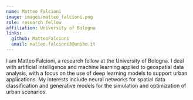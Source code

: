 ```yaml
---
name: Matteo Falcioni
image: images/matteo_falcioni.png
role: research fellow
affiliation: University of Bologna
links:
  github: MatteoFalcioni
  email: matteo.falcioni3@unibo.it
---
```


I am Matteo Falcioni, a research fellow at the University of Bologna. I deal with artificial intelligence and machine learning applied to geospatial data analysis, with a focus on the use of deep learning models to support urban applications. My interests include neural networks for spatial data classification and generative models for the simulation and optimization of urban scenarios.
